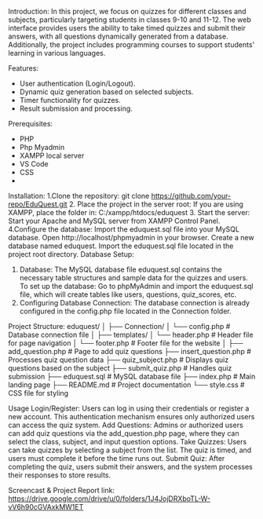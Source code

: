 Introduction:
In this project, we focus on quizzes for different classes and subjects, particularly targeting students in classes 9-10 and 11-12. The web interface provides users the ability to take timed quizzes and submit their answers, with all questions dynamically generated from a database. Additionally, the project includes programming courses to support students' learning in various languages. 

Features:
- User authentication (Login/Logout).
- Dynamic quiz generation based on selected subjects.
- Timer functionality for quizzes.
- Result submission and processing.

 Prerequisites:
- PHP 
- Php Myadmin
- XAMPP local server
- VS Code
- CSS
- 
Installation:
1.Clone the repository:
   git clone https://github.com/your-repo/EduQuest.git
2. Place the project in the server root: If you are using XAMPP, place the folder in:
   C:/xampp/htdocs/eduquest
3. Start the server: Start your Apache and MySQL server from XAMPP Control Panel.
4.Configure the database:
   Import the eduquest.sql file into your MySQL database.
   Open http://localhost/phpmyadmin in your browser.
   Create a new database named eduquest.
   Import the eduquest.sql file located in the project root directory.
Database Setup:
1. Database: The MySQL database file eduquest.sql contains the necessary table structures and sample data for the quizzes and users. To set up the database:
              Go to phpMyAdmin and import the eduquest.sql file, which will create tables like users, questions, quiz_scores, etc.
2.  Configuring Database Connection: The database connection is already configured in the config.php file located in the Connection folder.

Project Structure:
eduquest/
│
├── Connection/
│   └── config.php            # Database connection file
│
├── templates/
│   └── header.php            # Header file for page navigation
│   └── footer.php            # Footer file for the website
│
├── add_question.php          # Page to add quiz questions
├── insert_question.php       # Processes quiz question data
├── quiz_subject.php          # Displays quiz questions based on the subject
├── submit_quiz.php           # Handles quiz submission
├── eduquest.sql              # MySQL database file
├── index.php                 # Main landing page
├── README.md                 # Project documentation
└── style.css                 # CSS file for styling

Usage
Login/Register:
   Users can log in using their credentials or register a new account. This authentication mechanism ensures only authorized users can access the quiz system.
Add Questions:
   Admins or authorized users can add quiz questions via the add_question.php page, where they can select the class, subject, and input question options.
Take Quizzes:
   Users can take quizzes by selecting a subject from the list. The quiz is timed, and users must complete it before the time runs out.
Submit Quiz:
   After completing the quiz, users submit their answers, and the system processes their responses to store results.

Screencast & Project Report link:
https://drive.google.com/drive/u/0/folders/1J4JojDRXboTL-W-vV6h90cGVAxkMW1ET

